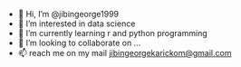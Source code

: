- 👋 Hi, I’m @jibingeorge1999
- 👀 I’m interested in data science
- 🌱 I’m currently learning r and python programming
- 💞️ I’m looking to collaborate on ...
- 📫 reach me on my mail jibingeorgekarickom@gmail.com

<!---
jibingeorge1999/jibingeorge1999 is a ✨ special ✨ repository because its `README.md` (this file) appears on your GitHub profile.
You can click the Preview link to take a look at your changes.
--->
